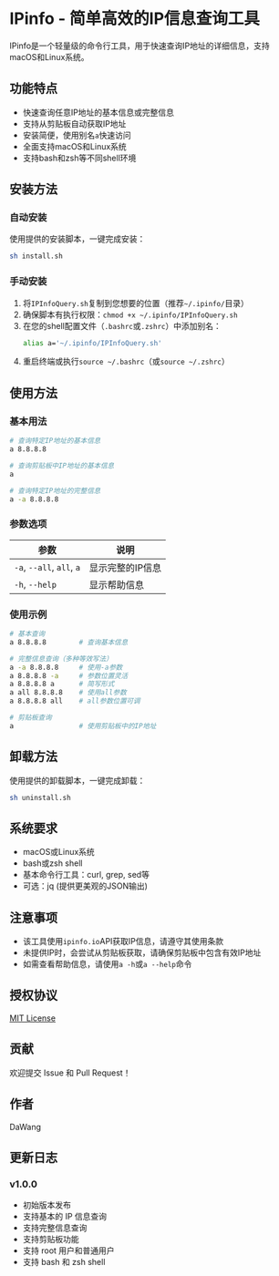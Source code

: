 # IPinfo - 简单高效的IP信息查询工具

IPinfo是一个轻量级的命令行工具，用于快速查询IP地址的详细信息，支持macOS和Linux系统。

## 功能特点

- 快速查询任意IP地址的基本信息或完整信息
- 支持从剪贴板自动获取IP地址
- 安装简便，使用别名`a`快速访问
- 全面支持macOS和Linux系统
- 支持bash和zsh等不同shell环境

## 安装方法

### 自动安装

使用提供的安装脚本，一键完成安装：

```bash
sh install.sh
```

### 手动安装

1. 将`IPInfoQuery.sh`复制到您想要的位置（推荐`~/.ipinfo/`目录）
2. 确保脚本有执行权限：`chmod +x ~/.ipinfo/IPInfoQuery.sh`
3. 在您的shell配置文件（`.bashrc`或`.zshrc`）中添加别名：
   ```bash
   alias a='~/.ipinfo/IPInfoQuery.sh'
   ```
4. 重启终端或执行`source ~/.bashrc`（或`source ~/.zshrc`）

## 使用方法

### 基本用法

```bash
# 查询特定IP地址的基本信息
a 8.8.8.8

# 查询剪贴板中IP地址的基本信息
a

# 查询特定IP地址的完整信息
a -a 8.8.8.8
```

### 参数选项

| 参数 | 说明 |
|------|------|
| `-a`, `--all`, `all`, `a` | 显示完整的IP信息 |
| `-h`, `--help` | 显示帮助信息 |

### 使用示例

```bash
# 基本查询
a 8.8.8.8        # 查询基本信息

# 完整信息查询（多种等效写法）
a -a 8.8.8.8     # 使用-a参数
a 8.8.8.8 -a     # 参数位置灵活
a 8.8.8.8 a      # 简写形式
a all 8.8.8.8    # 使用all参数
a 8.8.8.8 all    # all参数位置可调

# 剪贴板查询
a                # 使用剪贴板中的IP地址
```

## 卸载方法

使用提供的卸载脚本，一键完成卸载：

```bash
sh uninstall.sh
```

## 系统要求

- macOS或Linux系统
- bash或zsh shell
- 基本命令行工具：curl, grep, sed等
- 可选：jq (提供更美观的JSON输出)

## 注意事项

- 该工具使用`ipinfo.io`API获取IP信息，请遵守其使用条款
- 未提供IP时，会尝试从剪贴板获取，请确保剪贴板中包含有效IP地址
- 如需查看帮助信息，请使用`a -h`或`a --help`命令

## 授权协议

[MIT License](LICENSE)

## 贡献

欢迎提交 Issue 和 Pull Request！

## 作者

DaWang

## 更新日志

### v1.0.0
- 初始版本发布
- 支持基本的 IP 信息查询
- 支持完整信息查询
- 支持剪贴板功能
- 支持 root 用户和普通用户
- 支持 bash 和 zsh shell